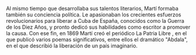 Al mismo tiempo que desarrollaba sus talentos literarios, Martí formaba también su conciencia política. Le apasionaban los crecientes
esfuerzos revolucionarios para liberar a Cuba de España, conocidos como la Guerra de los Diez Años, y pronto dedicó sus habilidades 
como escritor a promover la causa. Con ese fin, en 1869 Martí creó el periódico La Patria Libre , en el que publicó varios poemas 
significativos, entre ellos el dramático "Abdala", en el que describió la liberación de un país imaginario.